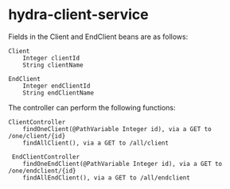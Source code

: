 # hydra-client-service
Fields in the Client and EndClient beans are as follows:

    Client
        Integer clientId
        String clientName
    
    EndClient
        Integer endClientId
        String endClientName
 

The controller can perform the following functions:

    ClientController
        findOneClient(@PathVariable Integer id), via a GET to /one/client/{id}
        findAllClient(), via a GET to /all/client
        
     EndClientController
        findOneEndClient(@PathVariable Integer id), via a GET to /one/endclient/{id}
        findAllEndClient(), via a GET to /all/endclient

